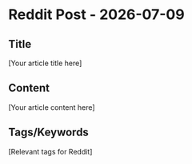 # Reddit Post - 2026-07-09

## Title
[Your article title here]

## Content
[Your article content here]

## Tags/Keywords
[Relevant tags for Reddit]
